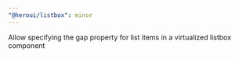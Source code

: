 ```yaml
---
"@heroui/listbox": minor
---
```


Allow specifying the gap property for list items in a virtualized listbox component
